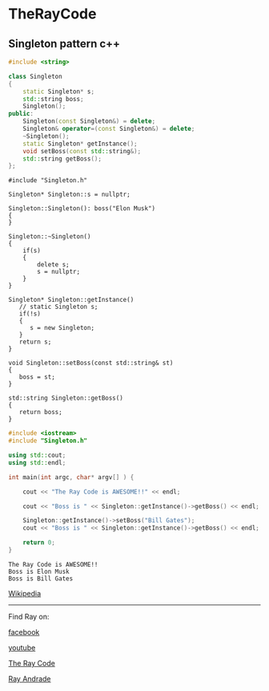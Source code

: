 # TheRayCode
## Singleton pattern c++

```c++
#include <string>

class Singleton
{
    static Singleton* s;
    std::string boss;
    Singleton();
public:
    Singleton(const Singleton&) = delete;
    Singleton& operator=(const Singleton&) = delete;
    ~Singleton();
    static Singleton* getInstance();
    void setBoss(const std::string&);
    std::string getBoss();
};
```

```c+
#include "Singleton.h"

Singleton* Singleton::s = nullptr;

Singleton::Singleton(): boss("Elon Musk")
{
}

Singleton::~Singleton()
{
    if(s)
    {
        delete s;
        s = nullptr;
    }
}

Singleton* Singleton::getInstance()
   // static Singleton s;
   if(!s)
   {
      s = new Singleton;
   }
   return s;
}

void Singleton::setBoss(const std::string& st)
{
   boss = st;
}

std::string Singleton::getBoss()
{
   return boss;
}
```

```c++
#include <iostream>
#include "Singleton.h"

using std::cout;
using std::endl;

int main(int argc, char* argv[] ) {

    cout << "The Ray Code is AWESOME!!" << endl;

    cout << "Boss is " << Singleton::getInstance()->getBoss() << endl;

    Singleton::getInstance()->setBoss("Bill Gates");
    cout << "Boss is " << Singleton::getInstance()->getBoss() << endl;

    return 0;
}
```

```run
The Ray Code is AWESOME!!
Boss is Elon Musk
Boss is Bill Gates
```

[Wikipedia](https://en.wikipedia.org/wiki/Singleton_pattern)

----------------------------------------------------------------------------------------------------

Find Ray on:

[facebook](https://www.facebook.com/TheRayCode/)

[youtube](https://www.youtube.com/user/AndradeRay/)

[The Ray Code](https://www.RayAndrade.com)

[Ray Andrade](https://www.RayAndrade.org)
